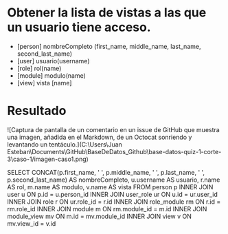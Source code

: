 # Obtener la lista de vistas a las que un usuario tiene acceso.

- [person] nombreCompleto (first_name, middle_name, last_name, second_last_name)
- [user] usuario(username)
- [role] rol(name)
- [module] modulo(name)
- [view] vista [name]

# Resultado
![Captura de pantalla de un comentario en un issue de GitHub que muestra una imagen, añadida en el Markdown, de un Octocat sonriendo y levantando un tentáculo.](C:\Users\Juan Esteban\Documents\GitHub\BaseDeDatos_Github\base-datos-quiz-1-corte-3\caso-1/imagen-caso1.png)

SELECT 
    CONCAT(p.first_name, ' ', p.middle_name, ' ', p.last_name, ' ', p.second_last_name) AS nombreCompleto,
    u.username AS usuario,
    r.name AS rol,
    m.name AS modulo,
    v.name AS vista
FROM 
    person p
INNER JOIN user u ON p.id = u.person_id
INNER JOIN user_role ur ON u.id = ur.user_id
INNER JOIN role r ON ur.role_id = r.id
INNER JOIN role_module rm ON r.id = rm.role_id
INNER JOIN module m ON rm.module_id = m.id
INNER JOIN module_view mv ON m.id = mv.module_id
INNER JOIN view v ON mv.view_id = v.id